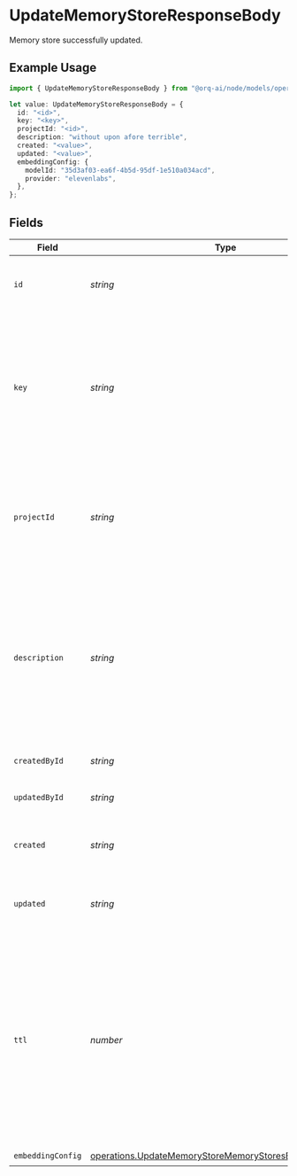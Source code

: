 # UpdateMemoryStoreResponseBody

Memory store successfully updated.

## Example Usage

```typescript
import { UpdateMemoryStoreResponseBody } from "@orq-ai/node/models/operations";

let value: UpdateMemoryStoreResponseBody = {
  id: "<id>",
  key: "<key>",
  projectId: "<id>",
  description: "without upon afore terrible",
  created: "<value>",
  updated: "<value>",
  embeddingConfig: {
    modelId: "35d3af03-ea6f-4b5d-95df-1e510a034acd",
    provider: "elevenlabs",
  },
};
```

## Fields

| Field                                                                                                                                                                       | Type                                                                                                                                                                        | Required                                                                                                                                                                    | Description                                                                                                                                                                 |
| --------------------------------------------------------------------------------------------------------------------------------------------------------------------------- | --------------------------------------------------------------------------------------------------------------------------------------------------------------------------- | --------------------------------------------------------------------------------------------------------------------------------------------------------------------------- | --------------------------------------------------------------------------------------------------------------------------------------------------------------------------- |
| `id`                                                                                                                                                                        | *string*                                                                                                                                                                    | :heavy_check_mark:                                                                                                                                                          | The unique identifier of the memory store                                                                                                                                   |
| `key`                                                                                                                                                                       | *string*                                                                                                                                                                    | :heavy_check_mark:                                                                                                                                                          | The unique key of the memory store. The key is unique and inmmutable and cannot be repeated within the same workspace.                                                      |
| `projectId`                                                                                                                                                                 | *string*                                                                                                                                                                    | :heavy_check_mark:                                                                                                                                                          | The project unique identifier. This entity is assigned based on the provided `path` property                                                                                |
| `description`                                                                                                                                                               | *string*                                                                                                                                                                    | :heavy_check_mark:                                                                                                                                                          | The description of the memory store. Be as precise as possible to help the AI to understand the purpose of the memory store.                                                |
| `createdById`                                                                                                                                                               | *string*                                                                                                                                                                    | :heavy_minus_sign:                                                                                                                                                          | The user ID of the creator                                                                                                                                                  |
| `updatedById`                                                                                                                                                               | *string*                                                                                                                                                                    | :heavy_minus_sign:                                                                                                                                                          | The user ID of the last updater                                                                                                                                             |
| `created`                                                                                                                                                                   | *string*                                                                                                                                                                    | :heavy_check_mark:                                                                                                                                                          | The creation date of the memory store                                                                                                                                       |
| `updated`                                                                                                                                                                   | *string*                                                                                                                                                                    | :heavy_check_mark:                                                                                                                                                          | The last update date of the memory store                                                                                                                                    |
| `ttl`                                                                                                                                                                       | *number*                                                                                                                                                                    | :heavy_minus_sign:                                                                                                                                                          | The default time to live of every memory document created within the memory store. Useful to control if the documents in the memory should be store for short or long term. |
| `embeddingConfig`                                                                                                                                                           | [operations.UpdateMemoryStoreMemoryStoresEmbeddingConfig](../../models/operations/updatememorystorememorystoresembeddingconfig.md)                                          | :heavy_check_mark:                                                                                                                                                          | N/A                                                                                                                                                                         |